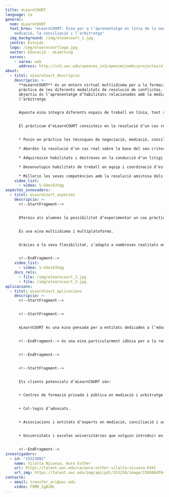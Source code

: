 ```yaml
---
title: eLearnCOURT
language: ca
general:
  nom: eLearnCOURT
  text_breu: "eLearnCOURT: Eina per a l’aprenentatge en línia de la negociació, la
    mediació, la conciliació i l’arbitratge"
  img_background: /img/eleancourt_1.jpg
  centre: Estuids
  logo: /img/elearncourtlogo.jpg
  sector: Educació - eLearning
  xarxes:
    - xarxa: web
      address: http://in3.uoc.edu/opencms_in3/opencms/webs/projectes/elearncourt/ca/index.html
about:
  - titol: eLearnCourt_descripcio
    descripcio: >-
      **eLearnCOURT** és un entorn virtual multiidioma per a la formació
      pràctica de les diferents modalitats de resolució de conflictes. El seu
      objectiu és l’aprenentatge d’habilitats relacionades amb la mediació i
      l’arbitratge


      Aquesta eina integra diferents espais de treball en línia, tant síncrons com asíncrons, on es porta a terme un pràcticum en el qual els estudiants, organitzats en equips, assumeixen els rols de reclamants, reclamats, mediadors, conciliadors i àrbitres, respectivament, i resolen un cas real.


      El pràcticum d’eLearnCOURT consisteix en la resolució d’un cas real mitjançant la simulació en línia d’un procés de resolució de conflictes, que assegura l’adquisició de competències professionals imprescindibles en aquest àmbit. eLearnCOURT aconsegueix que els estudiants:


      * Posin en pràctica les tècniques de negociació, mediació, conciliació i arbitratge.

      * Abordin la resolució d’un cas real sobre la base del seu criteri.

      * Adquireixin habilitats i destreses en la conducció d’un litigi.

      * Desenvolupin habilitats de treball en equip i coordinació d’esforços.

      * Millorin les seves competències amb la resolució amistosa dels conflictes.
    video_list:
      - video: S-G4ei63Sqg
aspectes_innovadors:
  - titol: eLearnCourt_aspectes
    descripcio: >-
      <!--StartFragment-->


      Ofereix als alumnes la possibilitat d’experimentar un cas pràctic real de resolució de conflictes, tal com trobaran en la seva carrera professional.


      És una eina multiidioma i multiplataforma.


      Gràcies a la seva flexibilitat, s’adapta a nombroses realitats educatives. K6


      <!--EndFragment-->
    video_list:
      - video: S-G4ei63Sqg
    docs_rels:
      - file: /img/elearncourt_2.jpg
      - file: /img/elearncourt_3.jpg
aplicacions:
  - titol: eLearnCourt_aplicacions
    descripcio: >-
      <!--StartFragment-->


      <!--StartFragment-->


      eLearnCOURT és una eina pensada per a entitats dedicades a l’educació superior que imparteixin formacions en l’àmbit de la mediació i la resolució de conflictes.


      <!--EndFragment--> és una eina particularment idònia per a la realització de cursos de postgrau amb continguts relacionats amb la mediació i l’arbitratge, màsters de resolució de conflictes en línia (RCL), cursos d’actualització i formació contínua dels experts.


      <!--EndFragment-->


      <!--StartFragment-->


      Els clients potencials d’eLearnCOURT són:


      • Centres de formació privada i pública en mediació i arbitratge.


      • Col·legis d’advocats.


      • Associacions i entitats d’experts en mediació, conciliació i arbitratge.


      • Universitats i escoles universitàries que vulguin introduir en el seu portafoli estudis de mediació i arbitratge o que vulguin estendre’ls a la pràctica en línia.


      <!--EndFragment-->
investigadors:
  - id: "15323802"
    name: Vilalta Nicuesa, Aura Esther
    url: https://talent.uoc.edu/ca/aura-esther-vilalta-nicuesa.html
    url_img: https://talent.uoc.edu/img/api/pdi/153238/image/1585664594258
contacte:
  - email: transfer_ari@uoc.edu
    video: F9MD_IgBiMc
---
```

